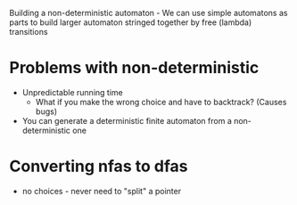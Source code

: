 Building a non-deterministic automaton
	- We can use simple automatons as parts to build larger automaton stringed together by free (lambda) transitions

# Problems with non-deterministic
- Unpredictable running time
	- What if you make the wrong choice and have to backtrack? (Causes bugs)
 - You can generate a deterministic finite automaton from a non-deterministic one

# Converting nfas to dfas
- no choices - never need to "split" a pointer
